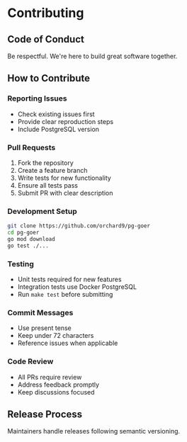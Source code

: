 # Contributing

## Code of Conduct
Be respectful. We're here to build great software together.

## How to Contribute

### Reporting Issues
- Check existing issues first
- Provide clear reproduction steps
- Include PostgreSQL version

### Pull Requests
1. Fork the repository
2. Create a feature branch
3. Write tests for new functionality
4. Ensure all tests pass
5. Submit PR with clear description

### Development Setup
```bash
git clone https://github.com/orchard9/pg-goer
cd pg-goer
go mod download
go test ./...
```

### Testing
- Unit tests required for new features
- Integration tests use Docker PostgreSQL
- Run `make test` before submitting

### Commit Messages
- Use present tense
- Keep under 72 characters
- Reference issues when applicable

### Code Review
- All PRs require review
- Address feedback promptly
- Keep discussions focused

## Release Process
Maintainers handle releases following semantic versioning.